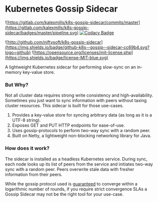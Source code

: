 # Kubernetes Gossip Sidecar

![https://gitlab.com/kalexmills/k8s-gossip-sidecar/commits/master](https://gitlab.com/kalexmills/k8s-gossip-sidecar/badges/master/pipeline.svg)
[![Codacy Badge](https://api.codacy.com/project/badge/Grade/090f054b569a4074864f3a9e260850b8)](https://www.codacy.com/app/kalexmills/k8s-gossip-sidecar?utm_source=github.com&amp;utm_medium=referral&amp;utm_content=niftysoft/k8s-gossip-sidecar&amp;utm_campaign=Badge_Grade)

![http://github.com/niftysoft/k8s-gossip-sidecar](https://img.shields.io/badge/github-k8s--gossip--sidecar-cc69b4.svg?logo=github)
![https://opensource.org/licenses/mit-license.php](https://img.shields.io/badge/license-MIT-blue.svg)


A lightweight Kubernetes sidecar for performing slow-sync on an in-memory key-value
store.

### But Why?

Not all cluster data requires strong write consistency and high-availability. Sometimes you
just want to sync information with peers without taxing cluster resources. This sidecar is
built for those use-cases.

1. Provides a key-value store for syncing arbitrary data (as long as it is a UTF-8 string).
1. Exposes GET and PUT HTTP endpoints for ease-of-use.
1. Uses gossip-protocols to perform two-way sync with a random peer.
1. Built on Netty, a lightweight non-blocking networking library for Java.

### How does it work?

The sidecar is installed as a headless Kubernetes service. During sync, each node looks up
its list of peers from the service and initiates two-way sync with a random peer. Peers 
overwrite stale data with fresher information from their peers.

While the gossip protocol used is [guaranteed](http://disi.unitn.it/~montreso/ds/papers/montresor17.pdf) 
to converge within a logarithmic number of rounds, if you require strict convergence SLAs
a Gossip Sidecar may not be the right tool for your use-case.
